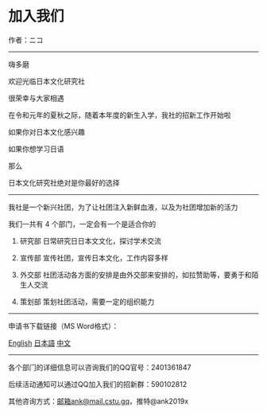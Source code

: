 # 加入我们

作者：ニコ

---

嗨多磨<span class="iconify" data-icon="twemoji:flag-for-japan" data-inline="false"></span>

欢迎光临日本文化研究社

很荣幸与大家相遇

在令和元年的夏秋之际，随着本年度的新生入学，我社的招新工作开始啦

如果你对日本文化感兴趣

如果你想学习日语

那么

日本文化研究社绝对是你最好的选择

---

我社是一个新兴社团，为了让社团注入新鲜血液，以及为社团增加新的活力

我们一共有 4 个部门，一定会有一个是适合你的

1. 研究部
日常研究日日本文文化，探讨学术交流

2. 宣传部
宣传社团，宣传日本文化，工作内容多样

3. 外交部
社团活动各方面的安排是由外交部来安排的，如拉赞助等，要勇于和陌生人交流

4. 策划部
策划社团活动，需要一定的组织能力

---

申请书下载链接（MS Word格式）：

[English](/attachment/news/20190901/Application%20Form.docx) [日本語](/attachment/news/20190901/入部届.docx) [中文](/attachment/news/20190901/申请书.docx)

---

各个部⻔的详细信息可以咨询我们的QQ官号：2401361847

后续活动通知可以通过QQ加入我们的招新群：590102812

其他咨询方式：邮箱ank@mail.cstu.gq，推特@ank2019x